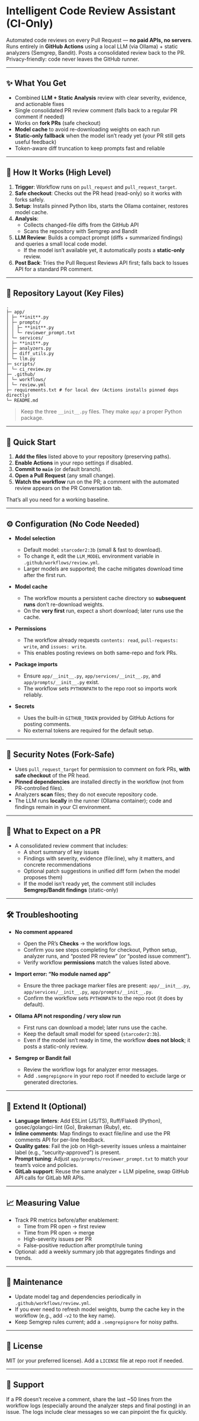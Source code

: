 # Intelligent Code Review Assistant (CI-Only)

Automated code reviews on every Pull Request — **no paid APIs, no servers**.  
Runs entirely in **GitHub Actions** using a local LLM (via Ollama) + static analyzers (Semgrep, Bandit). Posts a consolidated review back to the PR. Privacy-friendly: code never leaves the GitHub runner.

---

## ✨ What You Get

- Combined **LLM + Static Analysis** review with clear severity, evidence, and actionable fixes
- Single consolidated PR review comment (falls back to a regular PR comment if needed)
- Works on **fork PRs** (safe checkout)
- **Model cache** to avoid re-downloading weights on each run
- **Static-only fallback** when the model isn’t ready yet (your PR still gets useful feedback)
- Token-aware diff truncation to keep prompts fast and reliable

---

## 🧠 How It Works (High Level)

1. **Trigger**: Workflow runs on `pull_request` and `pull_request_target`.
2. **Safe checkout**: Checks out the PR head (read-only) so it works with forks safely.
3. **Setup**: Installs pinned Python libs, starts the Ollama container, restores model cache.
4. **Analysis**:
   - Collects changed-file diffs from the GitHub API
   - Scans the repository with Semgrep and Bandit
5. **LLM Review**: Builds a compact prompt (diffs + summarized findings) and queries a small local code model.
   - If the model isn’t available yet, it automatically posts a **static-only** review.
6. **Post Back**: Tries the Pull Request Reviews API first; falls back to Issues API for a standard PR comment.

---

## 📁 Repository Layout (Key Files)

```plaintext
.
├─ app/
│ ├─ **init**.py
│ ├─ prompts/
│ │ ├─ **init**.py
│ │ └─ reviewer_prompt.txt
│ └─ services/
│ ├─ **init**.py
│ ├─ analyzers.py
│ ├─ diff_utils.py
│ └─ llm.py
├─ scripts/
│ └─ ci_review.py
├─ .github/
│ └─ workflows/
│ └─ review.yml
├─ requirements.txt # for local dev (Actions installs pinned deps directly)
└─ README.md

```

> Keep the three `__init__.py` files. They make `app/` a proper Python package.

---

## 🚀 Quick Start

1. **Add the files** listed above to your repository (preserving paths).
2. **Enable Actions** in your repo settings if disabled.
3. **Commit to `main`** (or default branch).
4. **Open a Pull Request** (any small change).
5. **Watch the workflow** run on the PR; a comment with the automated review appears on the PR Conversation tab.

That’s all you need for a working baseline.

---

## ⚙️ Configuration (No Code Needed)

- **Model selection**

  - Default model: `starcoder2:3b` (small & fast to download).
  - To change it, edit the `LLM_MODEL` environment variable in `.github/workflows/review.yml`.
  - Larger models are supported; the cache mitigates download time after the first run.

- **Model cache**

  - The workflow mounts a persistent cache directory so **subsequent runs** don’t re-download weights.
  - On the **very first** run, expect a short download; later runs use the cache.

- **Permissions**

  - The workflow already requests `contents: read`, `pull-requests: write`, and `issues: write`.
  - This enables posting reviews on both same-repo and fork PRs.

- **Package imports**

  - Ensure `app/__init__.py`, `app/services/__init__.py`, and `app/prompts/__init__.py` exist.
  - The workflow sets `PYTHONPATH` to the repo root so imports work reliably.

- **Secrets**
  - Uses the built-in `GITHUB_TOKEN` provided by GitHub Actions for posting comments.
  - No external tokens are required for the default setup.

---

## 🔐 Security Notes (Fork-Safe)

- Uses `pull_request_target` for permission to comment on fork PRs, **with safe checkout** of the PR head.
- **Pinned dependencies** are installed directly in the workflow (not from PR-controlled files).
- Analyzers **scan** files; they do not execute repository code.
- The LLM runs **locally** in the runner (Ollama container); code and findings remain in your CI environment.

---

## 🧪 What to Expect on a PR

- A consolidated review comment that includes:
  - A short summary of key issues
  - Findings with severity, evidence (file:line), why it matters, and concrete recommendations
  - Optional patch suggestions in unified diff form (when the model proposes them)
  - If the model isn’t ready yet, the comment still includes **Semgrep/Bandit findings** (static-only)

---

## 🛠️ Troubleshooting

- **No comment appeared**

  - Open the PR’s **Checks** → the workflow logs.
  - Confirm you see steps completing for checkout, Python setup, analyzer runs, and “posted PR review” (or “posted issue comment”).
  - Verify workflow **permissions** match the values listed above.

- **Import error: “No module named app”**

  - Ensure the three package marker files are present: `app/__init__.py`, `app/services/__init__.py`, `app/prompts/__init__.py`.
  - Confirm the workflow sets `PYTHONPATH` to the repo root (it does by default).

- **Ollama API not responding / very slow run**

  - First runs can download a model; later runs use the cache.
  - Keep the default small model for speed (`starcoder2:3b`).
  - Even if the model isn’t ready in time, the workflow **does not block**; it posts a static-only review.

- **Semgrep or Bandit fail**
  - Review the workflow logs for analyzer error messages.
  - Add `.semgrepignore` in your repo root if needed to exclude large or generated directories.

---

## 🧩 Extend It (Optional)

- **Language linters**: Add ESLint (JS/TS), Ruff/Flake8 (Python), gosec/golangci-lint (Go), Brakeman (Ruby), etc.
- **Inline comments**: Map findings to exact file/line and use the PR comments API for per-line feedback.
- **Quality gates**: Fail the job on High-severity issues unless a maintainer label (e.g., “security-approved”) is present.
- **Prompt tuning**: Adjust `app/prompts/reviewer_prompt.txt` to match your team’s voice and policies.
- **GitLab support**: Reuse the same analyzer + LLM pipeline, swap GitHub API calls for GitLab MR APIs.

---

## 📈 Measuring Value

- Track PR metrics before/after enablement:
  - Time from PR open → first review
  - Time from PR open → merge
  - High-severity issues per PR
  - False-positive reduction after prompt/rule tuning
- Optional: add a weekly summary job that aggregates findings and trends.

---

## 🧰 Maintenance

- Update model tag and dependencies periodically in `.github/workflows/review.yml`.
- If you ever need to refresh model weights, bump the cache key in the workflow (e.g., add `-v2` to the key name).
- Keep Semgrep rules current; add a `.semgrepignore` for noisy paths.

---

## 📜 License

MIT (or your preferred license). Add a `LICENSE` file at repo root if needed.

---

## 🙋 Support

If a PR doesn’t receive a comment, share the last ~50 lines from the workflow logs (especially around the analyzer steps and final posting) in an issue. The logs include clear messages so we can pinpoint the fix quickly.
